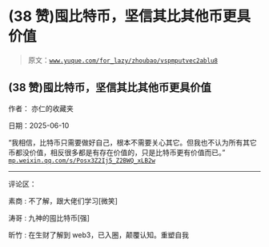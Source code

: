# (38 赞)囤比特币，坚信其比其他币更具价值

> 原文：[`www.yuque.com/for_lazy/zhoubao/vspmputvec2ablu8`](https://www.yuque.com/for_lazy/zhoubao/vspmputvec2ablu8)

## (38 赞)囤比特币，坚信其比其他币更具价值

作者： 亦仁的收藏夹

日期：2025-06-10

“我相信，比特币只需要做好自己，根本不需要关心其它。但我也不认为所有其它币都没价值，相反很多都是有存在价值的，只是比特币更有价值而已。” [`mp.weixin.qq.com/s/Posx3Z2Ij5_Z2BWQ_xLB2w`](https://mp.weixin.qq.com/s/Posx3Z2Ij5_Z2BWQ_xLB2w)

* * *

评论区：

素商 : 不了解，跟大佬们学习[微笑]

涛哥 : 九神的囤比特币[强]

昕竹 : 在生财了解到 web3，已入圈，颠覆认知。重塑自我